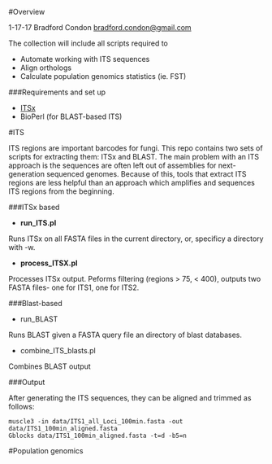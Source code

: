 
#Overview

1-17-17
Bradford Condon <bradford.condon@gmail.com>

The collection will include all scripts required to 

* Automate working with ITS sequences
* Align orthologs
* Calculate population genomics statistics (ie. FST)

###Requirements and set up

* [ITSx](http://microbiology.se/software/itsx/)
* BioPerl (for BLAST-based ITS)



#ITS

ITS regions are important barcodes for fungi.  This repo contains two sets of scripts for extracting them: ITSx and BLAST.  The main problem with an ITS approach is the sequences are often left out of assemblies for next-generation sequenced genomes.  Because of this, tools that extract ITS regions are less helpful than an approach which amplifies and sequences ITS regions from the beginning. 


###ITSx based

* **run_ITS.pl**

Runs ITSx on all FASTA files in the current directory, or, specificy a directory with -w.

* **process_ITSX.pl**

Processes ITSx output.  Peforms filtering (regions > 75, < 400), outputs two FASTA files- one for ITS1, one for ITS2.


###Blast-based

* run_BLAST

Runs BLAST given a FASTA query file an directory of blast databases.	

* combine_ITS_blasts.pl

Combines BLAST output


###Output

After generating the ITS sequences, they can be aligned and trimmed as follows:

```
muscle3 -in data/ITS1_all_Loci_100min.fasta -out data/ITS1_100min_aligned.fasta
Gblocks data/ITS1_100min_aligned.fasta -t=d -b5=n
```

#Population genomics


